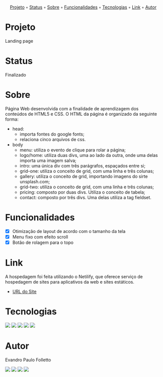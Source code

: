 <p align="center">
  <a href="#Projeto">Projeto</a> ◦ 
  <a href="#Status">Status</a> ◦ 
  <a href="#Sobre">Sobre</a> ◦ 
  <a href="#Funcionalidades">Funcionalidades</a> ◦ 
  <a href="#Tecnologias">Tecnologias</a> ◦ 
  <a href="#Link">Link</a> ◦ 
  <a href="#Autor">Autor</a>
</p>

# Projeto
Landing page

# Status
Finalizado

# Sobre
Página Web desenvolvida com a finalidade de aprendizagem dos conteúdos de HTML5 e CSS. O HTML da página é organizado da seguinte forma: 
- head:
    - importa fontes do google fonts;
    - relaciona cinco arquivos de css.
- body
    - menu: utiliza o evento de clique para rolar a página;
    - logo/home: utiliza duas divs, uma ao lado da outra, onde uma delas importa uma imagem salva;
    - intro: uma única div com três parágrafos, espaçados entre si;
    - grid-one: utiliza o conceito de grid, com uma linha e três colunas;
    - gallery: utiliza o conceito de grid, importando imagens do sirte unsplash.com;
    - grid-two: utiliza o conceito de grid, com uma linha e três colunas;
    - pricing: composto por duas divs. Utiliza o conceito de tabela;
    - contact: composto por três divs. Uma delas utiliza a tag fieldset.

# Funcionalidades
- [x] Otimização de layout de acordo com o tamanho da tela
- [x] Menu fixo com efeito scroll
- [x] Botão de rolagem para o topo 

# Link
A hospedagem foi feita utilizando o Netilify, que oferece serviço de hospedagem de sites para aplicativos da web e sites estáticos.
- [URL do Site](https://primeiroprojetolandingpage.netlify.app/)

# Tecnologias
<div>
<img src="https://img.shields.io/badge/HTML5-E34F26?style=for-the-badge&logo=html5&logoColor=white">  
<img src="https://img.shields.io/badge/CSS-239120?&style=for-the-badge&logo=css3&logoColor=white">
<img src="https://img.shields.io/badge/Visual_Studio_Code-0078D4?style=for-the-badge&logo=visual%20studio%20code&logoColor=white">
<img src="https://img.shields.io/badge/Netlify-00C7B7?style=for-the-badge&logo=netlify&logoColor=white">
<img src="https://img.shields.io/badge/GitHub-100000?style=for-the-badge&logo=github&logoColor=white">
</div>

# Autor
Evandro Paulo Folletto
<div>
  <a href="https://github.com/epfolletto" target="_blank"><img src="https://img.shields.io/badge/GitHub-100000?style=for-the-badge&logo=github&logoColor=white" target="_blank"></a>
  <a href="https://www.linkedin.com/in/evandrofolletto/" target="_blank"><img src="https://img.shields.io/badge/LinkedIn-0077B5?style=for-the-badge&logo=linkedin&logoColor=white" target="_blank"></a>
  <a href="mailto:<nowiki>evandrofolletto@gmail.com"><img src="https://img.shields.io/badge/Gmail-D14836?style=for-the-badge&logo=gmail&logoColor=white"></a>
  <a href="https://www.youtube.com/evandropaulofolletto" target="_blank"><img src="https://img.shields.io/badge/YouTube-FF0000?style=for-the-badge&logo=youtube&logoColor=white" target="_blank"></a>
</div>
